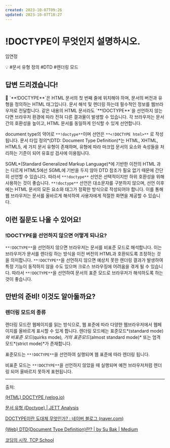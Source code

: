 ```yaml
---
created: 2023-10-07T09:26
updated: 2023-10-07T18:27
---
```

# !DOCTYPE이 무엇인지 설명하시오.

임연정

💡 #문서 유형 정의 #DTD #렌더링 모드

## **답변 드리겠습니다!**

<aside>
📌 `**!DOCTYPE**`은 HTML 문서의 첫 번째 줄에 위치해야 하며, 문서의 버전과 유형을 정의하는 HTML 태그입니다. 문서 해석 및 렌더링 하는데 필수적인 정보를 웹브라우저로 전달합니다. 같은 내용의 HTML 문서라도 `**!DOCTYPE**`을 선언하지 않는다면 브라우저 환경에 따라 전혀 다른 결과물이 발생할 수 있습니다. 각 브라우저는 문서 간의 호환성을 높이고, HTML 문서를 동일하게 인식할 수 있게 선언합니다.

</aside>

  document type의 약어로 `**!doctype**`이며 선언은 `**<!DOCTYPE html>**` 로 작성됩니다. 문서 타입 정의*(DTD: Document Type Definition)*는 HTML, XHTML, HTML5, 세 가지 문서 유형이 존재하며, 유형에 따라 마크업 문서의 요소와 속성들을 처리하는 기준이 되어 유효성 검사에 이용됩니다.    

  SGML*(Standard Generalized Markup Language)*에 기반한 이전의 HTML 과는 다르게 HTML5에선 SGML에 기반을 두지 않아 DTD 참조가 필요 없기 때문에 간단히 선언할 수 있습니다. 따라서 `**!doctype**` 선언은 선택적이지만 하위 호환성을 위해 사용하는 것이 좋습니다. `**!doctype**` 선언은 대소문자를 구분하지 않으며, 선언 이후에는 HTML 문서의 모든 요소와 태그가 정확한 방식으로 작성되어야 합니다. 이를 통해 웹 브라우저는 문서를 올바르게 해석하여 사용자에게 적절한 화면을 제공할 수 있습니다.

## **이런 질문도 나올 수 있어요!**

### **!DOCTYPE을 선언하지 않으면 어떻게 되나요?**

  `**!DOCTYPE**`을 선언하지 않으면 브라우저는 문서를 비표준 모드로 해석합니다. 이는 브라우저가 문서를 렌더링 하는 방식을 이전 버전의 HTML과 호환되도록 조정하는 것을 의미합니다. `**!DOCTYPE**`을 선언하지 않으면 예상치 못한 렌더링 결과가 발생하여 특정 기능이 동작하지 않을 수도 있으며 크로스 브라우징에 어려움을 겪게 될 수 있습니다. 따라서 `**!DOCTYPE**`을 선언하여 문서의 표준 모드로 브라우저가 해석하도록 하는 것이 좋습니다.

## **만반의 준비! 이것도 알아둘까요?**

### 렌더링 모드의 종류

  렌더링 모드란 웹페이지를 읽는 방식으로, 웹 표준에 따라 다양한 웹브라우저에서 웹페이지를 올바르게 표시할 수 있게 합니다. 렌더링 모드에는 표준모드*(standard mode)*와 비표준 모드*(quirks mode)*, 거의 표준모드*(almost standard mode)* 또는 엄격 모드*(strict mode)*가 존재합니다.

  표준모드는 `**!DOCTYPE**`을 선언하여 실행되며 웹 표준에 따라 렌더링 됩니다.

  비표준 모드는 `**!DOCTYPE**`을 선언하지 않았을 때 실행되며 예전 브라우저처럼 렌더링 되어 올바르지 못하게 표현됩니다.

---

출처: 

[(HTML) DOCTYPE (velog.io)](https://velog.io/@yunsungyang-omc/HTML-DOCTYPE)

[문서 유형 (Doctype) | JETT Analysis](https://ssd0908.tistory.com/entry/HTML-DOCTYPE-%EC%84%A0%EC%96%B8-%EC%9D%98%EB%AF%B8-%EB%B0%8F-%ED%98%84%EC%9E%AC%EB%8A%94-%EC%96%B4%EB%96%BB%EA%B2%8C-%EC%82%AC%EC%9A%A9%ED%95%98%EB%8A%94%EA%B0%80)

[DOCTYPE이란 도대체 무엇인가? : 네이버 블로그 (naver.com)](https://m.blog.naver.com/redtaeung/221929431362)

[(Web) DTD(Document Type Definition)란? | by Su Bak | Medium](https://medium.com/@su_bak/web-dtd-document-type-definition-%EB%9E%80-1a1413771189)

[코딩의 시작, TCP School](http://www.tcpschool.com/html-tags/doctype)